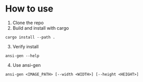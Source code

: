 # How to use
1. Clone the repo
2. Build and install with cargo
```
cargo install --path .
```
3. Verify install
```
ansi-gen --help
```
4. Use ansi-gen
```
ansi-gen <IMAGE_PATH> [--width <WIDTH>] [--height <HEIGHT>]
```
